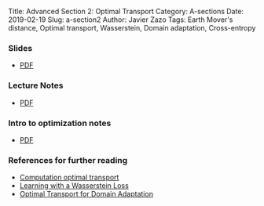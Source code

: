 Title: Advanced Section 2: Optimal Transport
Category: A-sections
Date: 2019-02-19
Slug: a-section2
Author: Javier Zazo
Tags: Earth Mover's distance, Optimal transport, Wasserstein, Domain adaptation, Cross-entropy


### Slides
- [PDF]({attach}presentation/cs109b_asec2_slides_optimal_transport.pdf)

### Lecture Notes
- [PDF]({attach}notes/cs109b_asec2_notes_optimal_tranport.pdf)

### Intro to optimization notes
- [PDF]({attach}notes/cs109b_asec2_notes_optimization.pdf)

### References for further reading
- [Computation optimal transport](https://arxiv.org/abs/1803.00567)
- [Learning with a Wasserstein Loss](https://arxiv.org/abs/1506.05439)
- [Optimal Transport for Domain Adaptation](https://arxiv.org/abs/1507.00504)
